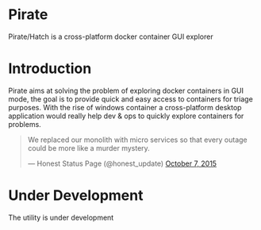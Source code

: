 # Pirate
Pirate/Hatch is a cross-platform docker container GUI explorer

# Introduction
Pirate aims at solving the problem of exploring docker containers in GUI mode, the goal is to provide quick and easy access to containers for triage purposes. With the rise of windows container a cross-platform desktop application would really help dev & ops to quickly explore containers for problems.

<blockquote class="twitter-tweet" data-lang="en"><p lang="en" dir="ltr">We replaced our monolith with micro services so that every outage could be more like a murder mystery.</p>&mdash; Honest Status Page (@honest_update) <a href="https://twitter.com/honest_update/status/651897353889259520?ref_src=twsrc%5Etfw">October 7, 2015</a></blockquote>


# Under Development
The utility is under development
